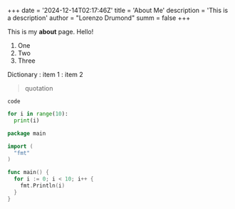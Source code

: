 +++
date = '2024-12-14T02:17:46Z'
title = 'About Me'
description = 'This is a description'
author = "Lorenzo Drumond"
summ = false
+++

This is my **about** page. Hello!

1. One
2. Two
3. Three

Dictionary
: item 1
: item 2

> quotation

`code`

```python
for i in range(10):
  print(i)
```

```go
package main

import (
  "fmt"
)

func main() {
  for i := 0; i < 10; i++ {
    fmt.Println(i)
  }
}
```
